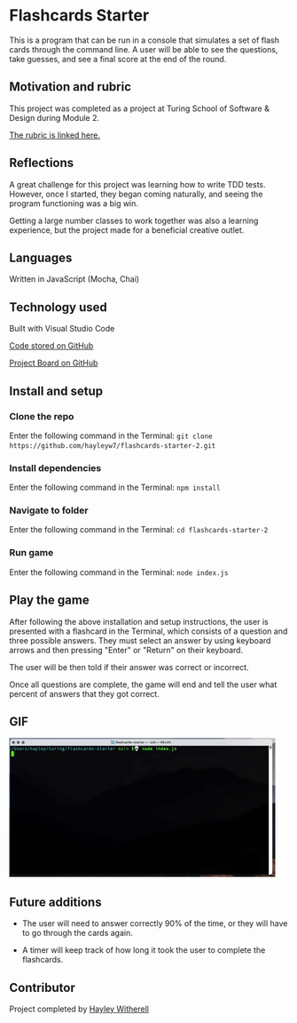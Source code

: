 # Flashcards Starter

This is a program that can be run in a console that simulates a set of flash cards through the command line. A user will be able to see the questions, take guesses, and see a final score at the end of the round.

## Motivation and rubric

This project was completed as a project at Turing School of Software & Design during Module 2.

[The rubric is linked here.](https://frontend.turing.edu/projects/flash-cards.html)

## Reflections

A great challenge for this project was learning how to write TDD tests. However, once I started, they began coming naturally, and seeing the program functioning was a big win.

Getting a large number classes to work together was also a learning experience, but the project made for a beneficial creative outlet.

## Languages

Written in JavaScript (Mocha, Chai)

## Technology used

Built with Visual Studio Code

[Code stored on GitHub]((https://github.com/hayleyw7/flashcards-starter-2))

[Project Board on GitHub](https://github.com/users/hayleyw7/projects/1) 

## Install and setup

### Clone the repo

Enter the following command in the Terminal:
`git clone https://github.com/hayleyw7/flashcards-starter-2.git`

### Install dependencies

Enter the following command in the Terminal:
`npm install`

### Navigate to folder

Enter the following command in the Terminal:
`cd flashcards-starter-2`

### Run game

Enter the following command in the Terminal:
`node index.js`

## Play the game

After following the above installation and setup instructions, the user is presented with a flashcard in the Terminal, which consists of a question and three possible answers. They must select an answer by using keyboard arrows and then pressing "Enter" or "Return" on their keyboard.

The user will be then told if their answer was correct or incorrect.

Once all questions are complete, the game will end and tell the user what percent of answers that they got correct.

## GIF

![Flashcards GIF](assets/flashcards.gif) 

## Future additions

* The user will need to answer correctly 90% of the time, or they will have to go through the cards again.

* A timer will keep track of how long it took the user to complete the flashcards.

## Contributor

Project completed by [Hayley Witherell](https://github.com/hayleyw7)
